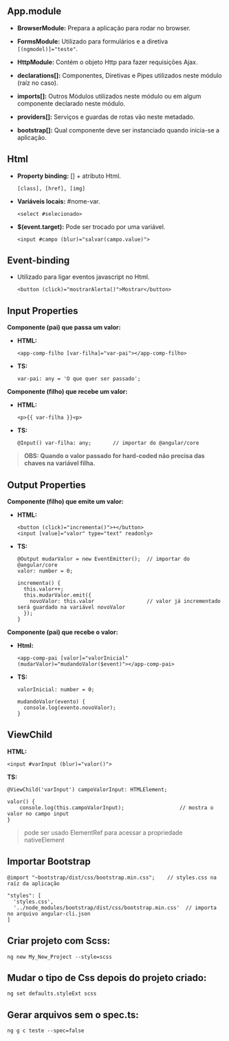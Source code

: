 ## App.module 

* **BrowserModule:** Prepara a aplicação para rodar no browser.
* **FormsModule:** Utilizado para formulários e a diretiva `[(ngmodel)]="teste"`.
* **HttpModule:** Contém o objeto Http para fazer requisições Ajax.

* **declarations[]:** Componentes, Diretivas e Pipes utilizados neste módulo (raíz no caso).
* **imports[]:** Outros Módulos utilizados neste módulo ou em algum componente declarado neste módulo.
* **providers[]:** Serviços e guardas de rotas vão neste metadado.
* **bootstrap[]:** Qual componente deve ser instanciado quando inicia-se a aplicação.

## Html

* **Property binding:** [] + atributo Html.

      [class], [href], [img]

* **Variáveis locais:** #nome-var.

      <select #selecionado>
       
* **$(event.target):** Pode ser trocado por uma variável.

      <input #campo (blur)="salvar(campo.value)">

## Event-binding

* Utilizado para ligar eventos javascript no Html. 

      <button (click)="mostrarAlerta()">Mostrar</button>

## Input Properties

**Componente (pai) que passa um valor:**

* **HTML:** 

      <app-comp-filho [var-filha]="var-pai"></app-comp-filho>
      
* **TS:** 

      var-pai: any = 'O que quer ser passado';

**Componente (filho) que recebe um valor:**

* **HTML:**
      
      <p>{{ var-filha }}<p>
      
* **TS:** 

      @Input() var-filha: any;       // importar do @angular/core

> **OBS: Quando o valor passado for hard-coded não precisa das chaves na variável filha.**

## Output Properties

**Componente (filho) que emite um valor:**

* **HTML:**

      <button (click)="incrementa()">+</button>
      <input [value]="valor" type="text" readonly>

* **TS:** 

      @Output mudarValor = new EventEmitter();	// importar do @angular/core
      valor: number = 0;

      incrementa() {
        this.valor++;
        this.mudarValor.emit({
          novoValor: this.valor                 // valor já incrementado será guardado na variável novoValor
        });
      }
      
**Componente (pai) que recebe o valor:**

* **Html:**

      <app-comp-pai [valor]="valorInicial" (mudarValor)="mudandoValor($event)"></app-comp-pai>
      
* **TS:**

      valorInicial: number = 0;
      
      mudandoValor(evento) {
        console.log(evento.novoValor);
      }

## ViewChild

**HTML:** 

    <input #varInput (blur)="valor()">

**TS:** 

    @ViewChild('varInput') campoValorInput: HTMLElement;

    valor() {
        console.log(this.campoValorInput);          		// mostra o valor no campo input
    }
    
> pode ser usado ElementRef para acessar a propriedade nativeElement

## Importar Bootstrap

    @import "~bootstrap/dist/css/bootstrap.min.css";    // styles.css na raíz da aplicação
    
    "styles": [
      'styles.css', 
      '../node_modules/bootstrap/dist/css/bootstrap.min.css'  // importa no arquivo angular-cli.json
    ]
    
## Criar projeto com Scss:

    ng new My_New_Project --style=scss

## Mudar o tipo de Css depois do projeto criado:

    ng set defaults.styleExt scss

## Gerar arquivos sem o spec.ts:

    ng g c teste --spec=false
